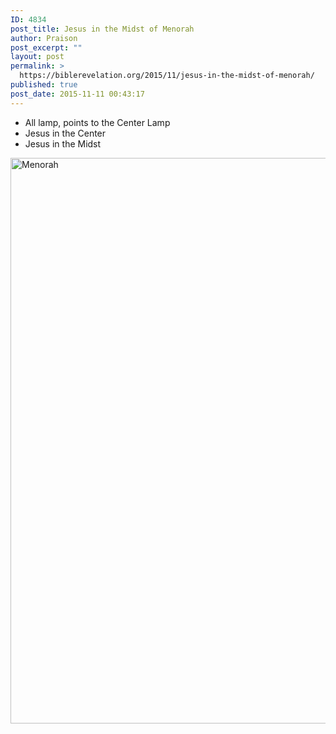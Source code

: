 ```yaml
---
ID: 4834
post_title: Jesus in the Midst of Menorah
author: Praison
post_excerpt: ""
layout: post
permalink: >
  https://biblerevelation.org/2015/11/jesus-in-the-midst-of-menorah/
published: true
post_date: 2015-11-11 00:43:17
---
```

<ul>
	<li>All lamp, points to the Center Lamp</li>
	<li>Jesus in the Center</li>
	<li>Jesus in the Midst</li>
</ul>
<a href="http://biblerevelation.org/wp-content/uploads/2015/11/Menorah_03071.jpg"><img class="alignnone size-large wp-image-4835" src="http://biblerevelation.org/wp-content/uploads/2015/11/Menorah_03071-724x1024.jpg" alt="Menorah" width="640" height="905" /></a>